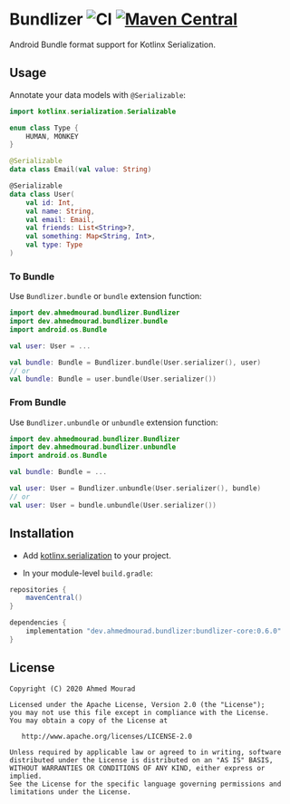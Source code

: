Bundlizer  ![CI](https://github.com/AhmedMourad0/bundlizer/workflows/CI/badge.svg) [![Maven Central](https://maven-badges.herokuapp.com/maven-central/dev.ahmedmourad.bundlizer/bundlizer-core/badge.svg)](https://maven-badges.herokuapp.com/maven-central/dev.ahmedmourad.bundlizer/bundlizer-core)
===================================================================================

Android Bundle format support for Kotlinx Serialization.

## Usage

Annotate your data models with `@Serializable`:

```kotlin
import kotlinx.serialization.Serializable

enum class Type {
    HUMAN, MONKEY
}

@Serializable
data class Email(val value: String)

@Serializable
data class User(
    val id: Int,
    val name: String,
    val email: Email,
    val friends: List<String>?,
    val something: Map<String, Int>,
    val type: Type
)
```

### To Bundle

Use `Bundlizer.bundle` or `bundle` extension function:

```kotlin
import dev.ahmedmourad.bundlizer.Bundlizer
import dev.ahmedmourad.bundlizer.bundle
import android.os.Bundle

val user: User = ...

val bundle: Bundle = Bundlizer.bundle(User.serializer(), user)
// or
val bundle: Bundle = user.bundle(User.serializer())
```

### From Bundle
Use `Bundlizer.unbundle` or `unbundle` extension function:

```kotlin
import dev.ahmedmourad.bundlizer.Bundlizer
import dev.ahmedmourad.bundlizer.unbundle
import android.os.Bundle

val bundle: Bundle = ...

val user: User = Bundlizer.unbundle(User.serializer(), bundle)
// or
val user: User = bundle.unbundle(User.serializer())
```

## Installation

- Add [kotlinx.serialization](https://github.com/Kotlin/kotlinx.serialization) to your project.

- In your module-level `build.gradle`:
```gradle
repositories {
    mavenCentral()
}

dependencies {
    implementation "dev.ahmedmourad.bundlizer:bundlizer-core:0.6.0"
}
```

License
-------

    Copyright (C) 2020 Ahmed Mourad

    Licensed under the Apache License, Version 2.0 (the "License");
    you may not use this file except in compliance with the License.
    You may obtain a copy of the License at

       http://www.apache.org/licenses/LICENSE-2.0

    Unless required by applicable law or agreed to in writing, software
    distributed under the License is distributed on an "AS IS" BASIS,
    WITHOUT WARRANTIES OR CONDITIONS OF ANY KIND, either express or implied.
    See the License for the specific language governing permissions and
    limitations under the License.

 [snapshots]: https://oss.sonatype.org/content/repositories/snapshots/
 
